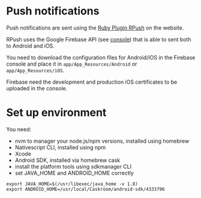 # Push notifications

Push notifications are sent using the [Ruby Plugin RPush](https://github.com/rpush/rpush) on the website.

RPush uses the Google Firebase API (see [console](https://console.firebase.google.com)) that is able to sent both to Android and iOS. 

You need to download the configuration files for Android/iOS in the Firebase console and place it in `app/App_Resources/Android` or `app/App_Resources/iOS`.

Firebase need the development and production iOS certificates to be uploaded in the console.

# Set up environment

You need:
- nvm to manager your node.js/npm versions, installed using homebrew
- Nativescript CLI, installed using npm
- Xcode
- Android SDK, installed via homebrew cask
- install the platform tools using sdkmanager CLI
- set JAVA_HOME and ANDROID_HOME correctly

````
export JAVA_HOME=$(/usr/libexec/java_home -v 1.8)
export ANDROID_HOME=/usr/local/Caskroom/android-sdk/4333796
````